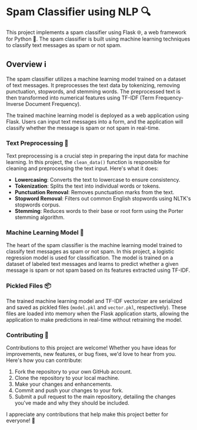 # Spam Classifier using NLP 🔍

This project implements a spam classifier using Flask 🌐, a web framework for Python 🐍. The spam classifier is built using machine learning techniques to classify text messages as spam or not spam.

## Overview ℹ️

The spam classifier utilizes a machine learning model trained on a dataset of text messages. It preprocesses the text data by tokenizing, removing punctuation, stopwords, and stemming words. The preprocessed text is then transformed into numerical features using TF-IDF (Term Frequency-Inverse Document Frequency).

The trained machine learning model is deployed as a web application using Flask. Users can input text messages into a form, and the application will classify whether the message is spam or not spam in real-time.

### Text Preprocessing 📝

Text preprocessing is a crucial step in preparing the input data for machine learning. In this project, the `clean_data()` function is responsible for cleaning and preprocessing the text input. Here's what it does:

- **Lowercasing**: Converts the text to lowercase to ensure consistency.
- **Tokenization**: Splits the text into individual words or tokens.
- **Punctuation Removal**: Removes punctuation marks from the text.
- **Stopword Removal**: Filters out common English stopwords using NLTK's stopwords corpus.
- **Stemming**: Reduces words to their base or root form using the Porter stemming algorithm.

### Machine Learning Model 🤖

The heart of the spam classifier is the machine learning model trained to classify text messages as spam or not spam. In this project, a logistic regression model is used for classification. The model is trained on a dataset of labeled text messages and learns to predict whether a given message is spam or not spam based on its features extracted using TF-IDF.

### Pickled Files 📦

The trained machine learning model and TF-IDF vectorizer are serialized and saved as pickled files (`model.pkl` and `vector.pkl`, respectively). These files are loaded into memory when the Flask application starts, allowing the application to make predictions in real-time without retraining the model.

### Contributing 🚀

Contributions to this project are welcome! Whether you have ideas for improvements, new features, or bug fixes, we'd love to hear from you. Here's how you can contribute:

1. Fork the repository to your own GitHub account.
2. Clone the repository to your local machine.
3. Make your changes and enhancements.
4. Commit and push your changes to your fork.
5. Submit a pull request to the main repository, detailing the changes you've made and why they should be included.

I appreciate any contributions that help make this project better for everyone! 🙌

